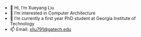 - 👋 Hi, I’m Xueyang Liu
- 👀 I’m interested in Computer Architecture
- 🌱 I’m currently a first year PhD student at Georgia Institute of Technology
- 📫 Email: xliu791@gatech.edu
